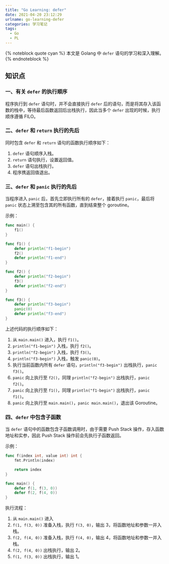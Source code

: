 ```yaml
---
title: "Go Learning: defer"
date: 2021-04-20 23:12:29
urlname: go-learning-defer
categories: 学习笔记
tags:
  - Go
  - PL
---
```


{% noteblock quote cyan %}
本文是 Golang 中 `defer` 语句的学习和深入理解。
{% endnoteblock %}

<!-- more -->

## 知识点

### 一、有关 `defer` 的执行顺序

程序执行到 `defer` 语句时，并不会直接执行 `defer` 后的语句，而是将其存入该函数的栈中，等待最后函数返回后出栈执行，因此当多个 `defer` 出现的时候，执行顺序遵循 FILO。

### 二、`defer` 和 `return` 执行的先后

同时包含 `defer` 和 `return` 语句的函数执行顺序如下：

1. `defer` 语句顺序入栈。
2. `return` 语句执行，设置返回值。
3. `defer` 语句出栈执行。
4. 程序携返回值退出。

### 三、`defer` 和 `panic` 执行的先后

当程序进入 `panic` 后，首先立即执行所有的 `defer`，接着执行 `panic`，最后将 `panic` 状态上溯至包含其的所有函数，直到结束整个 goroutine。

示例：

```go
func main() {
	f1()
}

func f1() {
	defer println("f1-begin")
	f2()
	defer println("f1-end")
}

func f2() {
	defer println("f2-begin")
	f3()
	defer println("f2-end")
}

func f3() {
	defer println("f3-begin")
	panic(0)
	defer println("f3-end")
}
```

上述代码的执行顺序如下：

1. 从 `main.main()` 进入，执行 `f1()`。
2. `println("f1-begin")` 入栈，执行 `f2()`。
3. `println("f2-begin")` 入栈，执行 `f3()`。
4. `println("f3-begin")` 入栈，触发 `panic(0)`。
5. 执行当前函数内所有 `defer` 语句，`println("f3-begin")` 出栈执行，`panic f3()`。
6. `panic` 向上执行至 `f2()`，同理 `println("f2-begin")` 出栈执行，`panic f2()`。
7. `panic` 向上执行至 `f1()`，同理 `println("f1-begin")` 出栈执行，`panic f1()`。
8. `panic` 向上执行至 `main.main()`，`panic main.main()`，退出该 Goroutine。

### 四、`defer` 中包含子函数

当 `defer` 语句中的函数包含子函数调用时，由于需要 Push Stack 操作，存入函数地址和实参，因此 Push Stack 操作前会先执行子函数返回。

示例：

```go
func f(index int, value int) int {
	fmt.Println(index)

	return index
}

func main() {
	defer f(1, f(3, 0))
	defer f(2, f(4, 0))
}
```

执行流程：

1. 从 `main.main()` 进入
2. `f(1, f(3, 0))` 准备入栈，执行 `f(3, 0)`，输出 3，将函数地址和参数一并入栈。
3. `f(2, f(4, 0))` 准备入栈，执行 `f(4, 0)`，输出 4，将函数地址和参数一并入栈。
4. `f(2, f(4, 0))` 出栈执行，输出 2。
5. `f(1, f(3, 0))` 出栈执行，输出 1。
